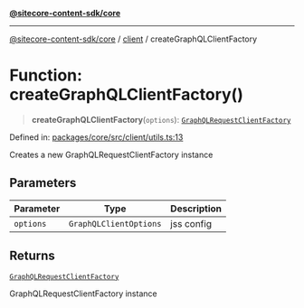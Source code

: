 [**@sitecore-content-sdk/core**](../../README.md)

***

[@sitecore-content-sdk/core](../../README.md) / [client](../README.md) / createGraphQLClientFactory

# Function: createGraphQLClientFactory()

> **createGraphQLClientFactory**(`options`): [`GraphQLRequestClientFactory`](../../index/type-aliases/GraphQLRequestClientFactory.md)

Defined in: [packages/core/src/client/utils.ts:13](https://github.com/Sitecore/xmc-jss-dev/blob/2d716c1b15bc7f650cb9eb490f393fec3b1f4809/packages/core/src/client/utils.ts#L13)

Creates a new GraphQLRequestClientFactory instance

## Parameters

| Parameter | Type | Description |
| ------ | ------ | ------ |
| `options` | `GraphQLClientOptions` | jss config |

## Returns

[`GraphQLRequestClientFactory`](../../index/type-aliases/GraphQLRequestClientFactory.md)

GraphQLRequestClientFactory instance
